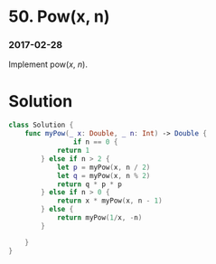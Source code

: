 # 50. Pow(x, n)

### 2017-02-28

Implement pow(*x*, *n*).



# Solution

```swift
class Solution {
    func myPow(_ x: Double, _ n: Int) -> Double {
                if n == 0 {
            return 1
        } else if n > 2 {
            let p = myPow(x, n / 2)
            let q = myPow(x, n % 2)
            return q * p * p
        } else if n > 0 {
            return x * myPow(x, n - 1)
        } else {
            return myPow(1/x, -n)
        }

    }
}
```

